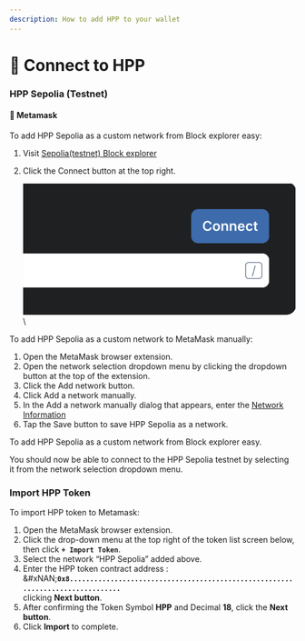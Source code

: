 ```yaml
---
description: How to add HPP to your wallet
---
```


# 🦊 Connect to HPP

### HPP Sepolia (Testnet)

#### 🦊 Metamask

To add HPP Sepolia as a custom network from Block explorer easy:

1. Visit [Sepolia(testnet) Block explorer](https://sepolia-explorer.hpp.io/)
2.  Click the Connect button at the top right.

    ![](../.gitbook/assets/image.png)\


To add HPP Sepolia as a custom network to MetaMask manually:

1. Open the MetaMask browser extension.
2. Open the network selection dropdown menu by clicking the dropdown button at the top of the extension.
3. Click the Add network button.
4. Click Add a network manually.
5. In the Add a network manually dialog that appears, enter the [Network Information](network-information.md)
6. Tap the Save button to save HPP Sepolia as a network.

To add HPP Sepolia as a custom network from Block explorer easy.



You should now be able to connect to the HPP Sepolia testnet by selecting it from the network selection dropdown menu.



### Import HPP Token

To import HPP token to Metamask:

1. Open the MetaMask browser extension.
2. Click the drop-down menu at the top right of the token list screen below, then click **`+ Import Token`**.
3. Select the network “HPP Sepolia” added above.
4. Enter the HPP token contract address : \
   &#xNAN;**`0x8...............................................................................`** \
   clicking **Next button**.
5. After confirming the Token Symbol **HPP** and Decimal **18**, click the **Next button**.
6. Click **Import** to complete.
